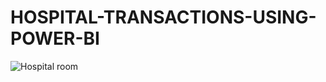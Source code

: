 # HOSPITAL-TRANSACTIONS-USING-POWER-BI

![Hospital room](https://github.com/user-attachments/assets/689cd8aa-3142-4515-b981-5baa71805242)
